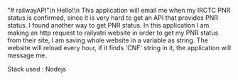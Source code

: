 "# railwayAPI"\n
Hello!\n
This application will email me when my IRCTC PNR status is confirmed, since it is
very hard to get an API that provides PNR status. I found another way to get PNR status.
In this application I am making an http request to railyatri website in order to get my
PNR status from their site, I am saving whole website in a variable as string. The website will reload every hour, if it finds 'CNF' string in it, the application will
message me.

Stack used : Nodejs
